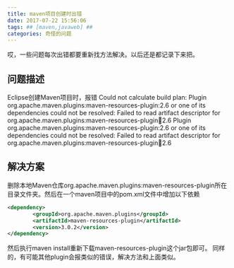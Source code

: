 ```yaml
---
title: maven项目创建时出错
date: 2017-07-22 15:56:06
tags: ## [maven,javaweb] ##
categories: 奇怪的问题
---
```

哎，一些问题每次出错都要重新找方法解决。以后还是都记录下来把。
## 问题描述
Eclipse创建Maven项目时，报错
Could not calculate build plan: Plugin org.apache.maven.plugins:maven-resources-plugin:2.6 or one of its dependencies could not be resolved: Failed to read artifact descriptor for org.apache.maven.plugins:maven-resources-plugin:jar:2.6
Plugin org.apache.maven.plugins:maven-resources-plugin:2.6 or one of its dependencies could not be resolved: Failed to read artifact descriptor for org.apache.maven.plugins:maven-resources-plugin:jar:2.6
<!--more-->
## 解决方案
删除本地Maven仓库org.apache.maven.plugins:maven-resources-plugin所在目录文件夹。然后在一个maven项目中的pom.xml文件中增加以下依赖
```xml
<dependency>
		<groupId>org.apache.maven.plugins</groupId>
		<artifactId>maven-resources-plugin</artifactId>
		<version>3.0.2</version>
</dependency>
```
然后执行maven install重新下载maven-resources-plugin这个jar包即可。
同样的，有可能其他plugin会报类似的错误，解决方法和上面类似。